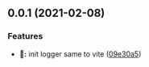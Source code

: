 ## 0.0.1 (2021-02-08)


### Features

* **:art::** init logger same to vite ([09e30a5](https://github.com/SmileSmith/vite-logger/commit/09e30a5a6af5e0d0c430b607ad2b46f2e8da7eed))



